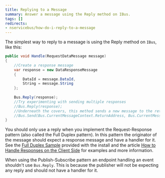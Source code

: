 ```yaml
---
title: Replying to a Message
summary: Answer a message using the Reply method on IBus.
tags: []
redirects:
- nservicebus/how-do-i-reply-to-a-message
---
```


The simplest way to reply to a message is using the Reply method on `IBus`, like this:


```C#
public void Handle(RequestDataMessage message)
{
    //Create a response message
    var response = new DataResponseMessage
    { 
        DataId = message.DataId,
        String = message.String
    };
    
    Bus.Reply(response); 
    //Try experimenting with sending multiple responses
    //Bus.Reply(response); 
    //Underneath the covers, this method sends a new message to the return address on the message being handled.
    //Bus.Send(Bus.CurrentMessageContext.ReturnAddress, Bus.CurrentMessageContext.Id, responseMessage);
}
```

You should only use a reply when you implement the Request-Response pattern (also called the Full Duplex pattern). In this pattern the originator of the message should expect a response message and have a handler for it. See the [Full Duplex Sample](/samples/pubsub/) provided with the install and the article [How to Handle Responses on the Client Side](/nservicebus/messaging/handling-responses-on-the-client-side.md) for examples and more information.

When using the Publish-Subscribe pattern an endpoint handling an event shouldn't use `Bus.Reply`. This is because the publisher will not be expecting any reply and should not have a handler for it.

